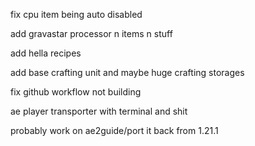 fix cpu item being auto disabled

add gravastar processor n items n stuff

add hella recipes

add base crafting unit and maybe huge crafting storages

fix github workflow not building

ae player transporter with terminal and shit

probably work on ae2guide/port it back from 1.21.1
